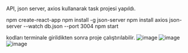 API, json server, axios kullanarak task projesi yapıldı.

npm create-react-app
npm install -g json-server
npm install axios
json-server --watch db.json --port 3004
npm start

kodları terminale girildikten sonra proje çalıştırılabilir.
![image](https://user-images.githubusercontent.com/116946800/216938813-96a705eb-d338-45bf-99f8-99cfb99f5ebf.png)
![image](https://user-images.githubusercontent.com/116946800/216939005-7ef36a0e-4945-423f-aa0a-6f76fe10d319.png)
![image](https://user-images.githubusercontent.com/116946800/216939140-0d456332-e260-4c80-be22-983511935ae9.png)

